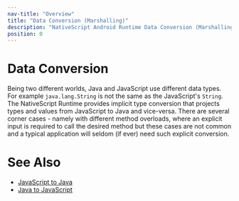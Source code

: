 ```yaml
---
nav-title: "Overview"
title: "Data Conversion (Marshalling)"
description: "NativeScript Android Runtime Data Conversion (Marshalling)"
position: 0
---
```


# Data Conversion
Being two different worlds, Java and JavaScript use different data types. For example `java.lang.String` is not the same as the JavaScript's `String`. The NativeScript Runtime provides implicit type conversion that projects types and values from JavaScript to Java and vice-versa. There are several corner cases - namely with different method overloads, where an explicit input is required to call the desired method but these cases are not common and a typical application will seldom (if ever) need such explicit conversion.

# See Also
* [JavaScript to Java](./js-to-java.md)
* [Java to JavaScript](./java-to-js.md)